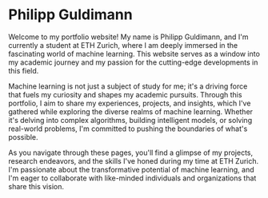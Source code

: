 # Philipp Guldimann 

Welcome to my portfolio website! My name is Philipp Guldimann, and I'm currently a student at ETH Zurich, where I am deeply immersed in the fascinating world of machine learning. This website serves as a window into my academic journey and my passion for the cutting-edge developments in this field.

Machine learning is not just a subject of study for me; it's a driving force that fuels my curiosity and shapes my academic pursuits. Through this portfolio, I aim to share my experiences, projects, and insights, which I've gathered while exploring the diverse realms of machine learning. Whether it's delving into complex algorithms, building intelligent models, or solving real-world problems, I'm committed to pushing the boundaries of what's possible.

As you navigate through these pages, you'll find a glimpse of my projects, research endeavors, and the skills I've honed during my time at ETH Zurich. I'm passionate about the transformative potential of machine learning, and I'm eager to collaborate with like-minded individuals and organizations that share this vision.
